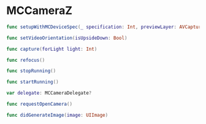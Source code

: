 # MCCameraZ

```swift
func setupWithMCDeviceSpec(_ specification: Int, previewLayer: AVCaptureVideoPreviewLayer, successBlock: @escaping () -> Void, failureBlock: @escaping () -> Void)
```

```swift
func setVideoOrientation(isUpsideDown: Bool)
```

```swift
func capture(forLight light: Int)
```

```swift
func refocus()
```

```swift
func stopRunning()
```

```swift
func startRunning()
```

```swift
var delegate: MCCameraDelegate?
```

```swift
func requestOpenCamera()
```

```swift
func didGenerateImage(image: UIImage)
```

